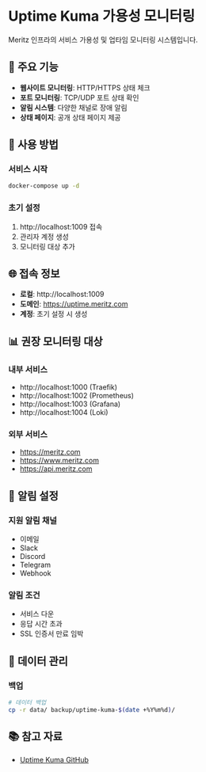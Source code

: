 # Uptime Kuma 가용성 모니터링

Meritz 인프라의 서비스 가용성 및 업타임 모니터링 시스템입니다.

## 🎯 주요 기능

- **웹사이트 모니터링**: HTTP/HTTPS 상태 체크
- **포트 모니터링**: TCP/UDP 포트 상태 확인
- **알림 시스템**: 다양한 채널로 장애 알림
- **상태 페이지**: 공개 상태 페이지 제공

## 🚀 사용 방법

### 서비스 시작
```bash
docker-compose up -d
```

### 초기 설정
1. http://localhost:1009 접속
2. 관리자 계정 생성
3. 모니터링 대상 추가

## 🌐 접속 정보

- **로컬**: http://localhost:1009
- **도메인**: https://uptime.meritz.com
- **계정**: 초기 설정 시 생성

## 📊 권장 모니터링 대상

### 내부 서비스
- http://localhost:1000 (Traefik)
- http://localhost:1002 (Prometheus)
- http://localhost:1003 (Grafana)
- http://localhost:1004 (Loki)

### 외부 서비스
- https://meritz.com
- https://www.meritz.com
- https://api.meritz.com

## 🔔 알림 설정

### 지원 알림 채널
- 이메일
- Slack
- Discord
- Telegram
- Webhook

### 알림 조건
- 서비스 다운
- 응답 시간 초과
- SSL 인증서 만료 임박

## 💾 데이터 관리

### 백업
```bash
# 데이터 백업
cp -r data/ backup/uptime-kuma-$(date +%Y%m%d)/
```

## 📚 참고 자료

- [Uptime Kuma GitHub](https://github.com/louislam/uptime-kuma)
